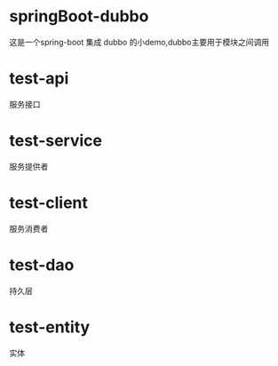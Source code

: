 # springBoot-dubbo
这是一个spring-boot 集成 dubbo 的小demo,dubbo主要用于模块之间调用
# test-api
服务接口
# test-service
服务提供者
# test-client
服务消费者
# test-dao
持久层
# test-entity
实体
